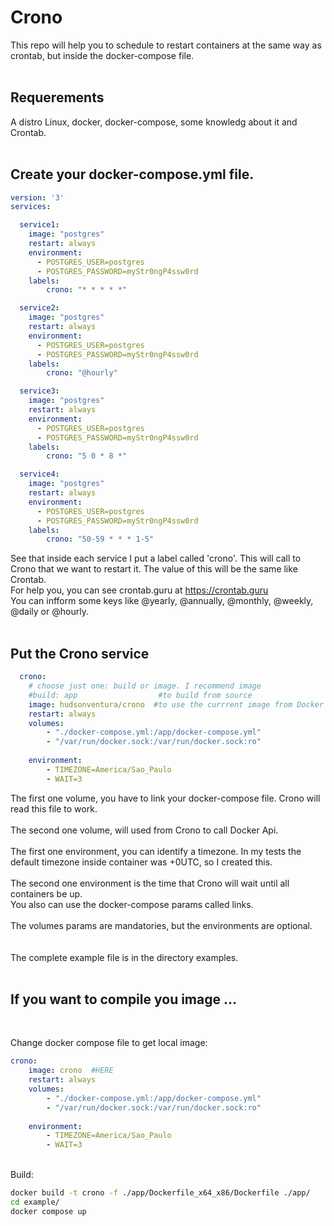 # Crono
This repo will help you to schedule to restart containers at the same way  as crontab, but inside the docker-compose file.
<br>
<br>
## Requerements
A distro Linux, docker, docker-compose, some knowledg about it and Crontab.
<br>
<br>
## Create your docker-compose.yml file.
```yaml
version: '3'
services:

  service1:
    image: "postgres"
    restart: always
    environment:
      - POSTGRES_USER=postgres
      - POSTGRES_PASSWORD=myStr0ngP4ssw0rd
    labels:
        crono: "* * * * *"

  service2:
    image: "postgres"
    restart: always
    environment:
      - POSTGRES_USER=postgres
      - POSTGRES_PASSWORD=myStr0ngP4ssw0rd
    labels:
        crono: "@hourly"

  service3:
    image: "postgres"
    restart: always
    environment:
      - POSTGRES_USER=postgres
      - POSTGRES_PASSWORD=myStr0ngP4ssw0rd
    labels:
        crono: "5 0 * 8 *"

  service4:
    image: "postgres"
    restart: always
    environment:
      - POSTGRES_USER=postgres
      - POSTGRES_PASSWORD=myStr0ngP4ssw0rd
    labels:
        crono: "50-59 * * * 1-5"
```
See that inside each service I put a label called 'crono'. This will call to Crono that we want to restart it. The value of this will be the same like Crontab.<br>
For help you, you can see crontab.guru at https://crontab.guru<br>
You can infform some keys like @yearly, @annually, @monthly, @weekly, @daily or @hourly.
<br>
<br>
## Put the Crono service
```yaml
  crono:
    # choose just one: build or image. I recommend image
    #build: app                  #to build from source
    image: hudsonventura/crono  #to use the currrent image from Docker Hub
    restart: always
    volumes:
        - "./docker-compose.yml:/app/docker-compose.yml"
        - "/var/run/docker.sock:/var/run/docker.sock:ro"
    
    environment: 
        - TIMEZONE=America/Sao_Paulo
        - WAIT=3
```
The first one volume, you have to link your docker-compose file. Crono will read this file to work.
<br>
<br>
The second one volume, will used from Crono to call Docker Api.
<br>
<br>
The first one environment, you can identify a timezone. In my tests the default timezone inside container was +0UTC, so I created this.
<br>
<br>
The second one environment is the time that Crono will wait until all containers be up.<br>
You also can use the docker-compose params called links.
<br>
<br>
The volumes params are mandatories, but the environments are optional.
<br>
<br>
<br>
The complete example file is in the directory examples.
<br>
<br>

## If you want to compile you image ...
<br>

Change docker compose file to get local image:
```yaml
crono:
    image: crono  #HERE
    restart: always
    volumes:
        - "./docker-compose.yml:/app/docker-compose.yml"
        - "/var/run/docker.sock:/var/run/docker.sock:ro"
    
    environment: 
        - TIMEZONE=America/Sao_Paulo
        - WAIT=3
```

<br>
Build:

``` bash
docker build -t crono -f ./app/Dockerfile_x64_x86/Dockerfile ./app/
cd example/
docker compose up
```